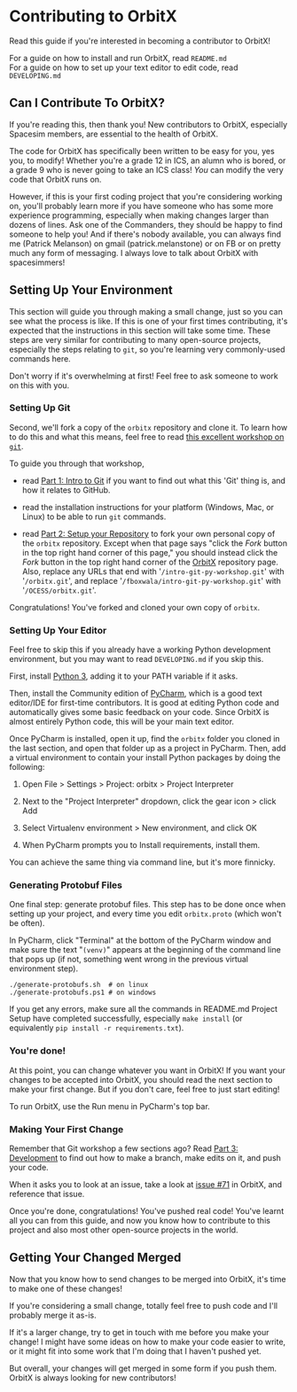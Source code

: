# Contributing to OrbitX

Read this guide if you're interested in becoming a contributor to OrbitX!

For a guide on how to install and run OrbitX, read `README.md`  
For a guide on how to set up your text editor to edit code, read `DEVELOPING.md`  

## Can I Contribute To OrbitX?

If you're reading this, then thank you! New contributors to OrbitX,
especially Spacesim members, are essential to the health of OrbitX.

The code for OrbitX has specifically been written to be easy for you, yes you,
to modify! Whether you're a grade 12 in ICS, an alumn who is bored, or a
grade 9 who is never going to take an ICS class! _You_ can modify the very code
that OrbitX runs on.

However, if this is your first coding project that you're considering working
on, you'll probably learn more if you have someone who has some more experience
programming, especially when making changes larger than dozens of lines. Ask
one of the Commanders, they should be happy to find someone to help you! And
if there's nobody available, you can always find me (Patrick Melanson) on
gmail (patrick.melanstone) or on FB or on pretty much any form of messaging.
I always love to talk about OrbitX with spacesimmers!

## Setting Up Your Environment

This section will guide you through making a small change, just so you can see
what the process is like. If this is one of your first times contributing, it's
expected that the instructions in this section will take some time. These steps
are very similar for contributing to many open-source projects, especially the
steps relating to `git`, so you're learning very commonly-used commands here.

Don't worry if it's overwhelming at first! Feel free to ask someone to work on
this with you.

### Setting Up Git

Second, we'll fork a copy of the `orbitx` repository and clone it. To learn how
to do this and what this means, feel free to read
[this excellent workshop on `git`](https://github.com/fboxwala/intro-git-py-workshop/wiki).

To guide you through that workshop,

- read
[Part 1: Intro to Git](https://github.com/fboxwala/intro-git-py-workshop/wiki/Part-1%3A-Intro-to-Git)
if you want to find out what this 'Git' thing is, and how it relates to GitHub.

- read the installation instructions for your platform (Windows, Mac, or Linux)
to be able to run `git` commands.

- read
[Part 2: Setup your Repository](https://github.com/fboxwala/intro-git-py-workshop/wiki/Part-2:-Setup-your-Repository)
to fork your own personal copy of the `orbitx` repository. Except when that
page says "click the *Fork* button in the top right hand corner of this page," you
should instead click the *Fork* button in the top right hand corner of the
[OrbitX](https://github.com/OCESS/orbitx) repository page. Also, replace any
URLs that end with '`/intro-git-py-workshop.git`' with '`/orbitx.git`', and
replace '`/fboxwala/intro-git-py-workshop.git`' with '`/OCESS/orbitx.git`'.

Congratulations! You've forked and cloned your own copy of `orbitx`.

### Setting Up Your Editor

Feel free to skip this if you already have a working Python development
environment, but you may want to read `DEVELOPING.md` if you skip this.

First, install [Python 3](https://www.python.org/downloads/), adding it to your
PATH variable if it asks.

Then, install the Community edition of
[PyCharm](https://www.jetbrains.com/pycharm/download/), which is a good
text editor/IDE for first-time contributors. It is good at editing Python code
and automatically gives some basic feedback on your code. Since OrbitX is
almost entirely Python code, this will be your main text editor.

Once PyCharm is installed, open it up, find the `orbitx` folder you cloned
in the last section, and open that folder up as a project in PyCharm. Then,
add a virtual environment to contain your install Python packages by doing the
following:

1. Open File > Settings > Project: orbitx > Project Interpreter

2. Next to the "Project Interpreter" dropdown, click the gear icon > click Add

3. Select Virtualenv environment > New environment, and click OK

4. When PyCharm prompts you to Install requirements, install them.

You can achieve the same thing via command line, but it's more finnicky.

### Generating Protobuf Files

One final step: generate protobuf files. This step has to be done once when
setting up your project, and every time you edit `orbitx.proto` (which won't
be often).

In PyCharm, click "Terminal" at the bottom of the PyCharm window and make sure the
text "`(venv)`" appears at the beginning of the command line that pops up (if
not, something went wrong in the previous virtual environment step).

```
./generate-protobufs.sh  # on linux
./generate-protobufs.ps1 # on windows
```

If you get any errors, make sure all the commands in README.md Project Setup
have completed successfully, especially `make install` (or equivalently
`pip install -r requirements.txt`).

### You're done!

At this point, you can change whatever you want in OrbitX! If you want your
changes to be accepted into OrbitX, you should read the next section to make
your first change. But if you don't care, feel free to just start editing!

To run OrbitX, use the Run menu in PyCharm's top bar.

### Making Your First Change

Remember that Git workshop a few sections ago? Read
[Part 3: Development](https://github.com/fboxwala/intro-git-py-workshop/wiki/Part-3:-Development)
to find out how to make a branch, make edits on it, and push your code.

When it asks you to look at an issue, take a look at
[issue #71](https://github.com/OCESS/orbitx/issues/71) in OrbitX, and reference
that issue.

Once you're done, congratulations! You've pushed real code! You've learnt all
you can from this guide, and now you know how to contribute to this project
and also most other open-source projects in the world.

## Getting Your Changed Merged

Now that you know how to send changes to be merged into OrbitX, it's time to
make one of these changes!

If you're considering a small change, totally feel free to push code and I'll
probably merge it as-is.

If it's a larger change, try to get in touch with me before you make your
change! I might have some ideas on how to make your code easier to write, or
it might fit into some work that I'm doing that I haven't pushed yet.

But overall, your changes will get merged in some form if you push them. OrbitX
is always looking for new contributors!
